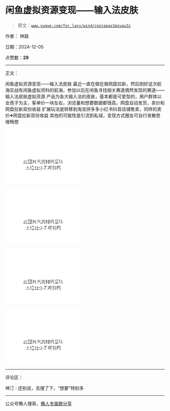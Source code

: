 # 闲鱼虚拟资源变现——输入法皮肤

> 原文：[`www.yuque.com/for_lazy/wind/cpzcppaz1mzuau3i`](https://www.yuque.com/for_lazy/wind/cpzcppaz1mzuau3i)

作者： 林路

日期：2024-12-05

点赞数：**29**

* * *

正文：

闲鱼虚拟资源变现——输入法皮肤
最近一直在做在做网盘拉新，然后刚好这次航海实战有闲鱼虚拟资料的航海，参加以后在闲鱼寻找相关赛道偶然发现的赛道——输入法皮肤虚拟资源
产品为各大输入法的皮肤，基本都是可爱型的，用户群体以女孩子为主，客单价一块左右，浏览量和想要数据都很高，网盘自动发货，卖价和网盘拉新双份收益
扩展玩法是转移到淘宝拼多多小红书抖音店铺售卖，同样的卖价➕网盘拉新双份收益 其他的可能性是引流到私域，变现方式圈友可自行发散思维畅想

![](img/9478f2f7870b3fcb901cd835ed89e31d.png "None")

![](img/3e40f86582171e0372e7d5403b2d6ff1.png "None")

![](img/dfda9eef98d24301281c1966999488d3.png "None")

![](img/0073ae3cf246c72f31b78dd76ea69e42.png "None")

* * *

评论区：

坤汀 : 还别说，去搜了下，“想要”特别多

* * *

公众号懒人搜索，[懒人专属群分享](https://lazybook.fun/#/blog/group)